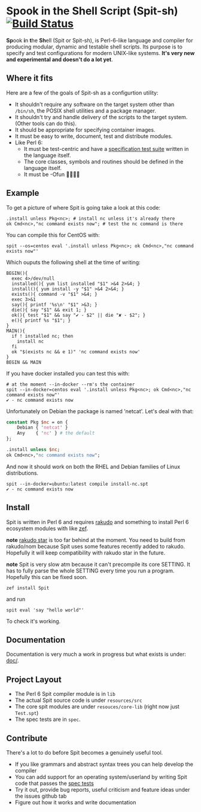 # Spook in the Shell Script (Spit-sh) [![Build Status](https://travis-ci.org/spitsh/spitsh.svg?branch=master)](https://travis-ci.org/spitsh/spitsh)

**Sp**ook **i**n **t**he **Sh**ell (Spit or Spit-sh), is Perl-6-like
language and compiler for producing modular, dynamic and testable
shell scripts. Its purpose is to specify and test configurations for
modern UNIX-like systems. **It's very new and experimental and doesn't
do a lot yet**.


## Where it fits
Here are a few of the goals of Spit-sh as a configurtion utility:

- It shouldn't require any software on the target system other than
  `/bin/sh`, the POSIX shell utilities and a package manager.
- It shouldn't try and handle delivery of the scripts to the target
  system. (Other tools can do this).
- It should be appropriate for specifying container images.
- It must be easy to write, document, test and distribute modules.
- Like Perl 6:
  - It must be test-centric and have
    a [specification test suite](spec) written in the language itself.
  - The core classes, symbols and routines should be defined in the
    language itself.
  - It must be -Ofun 👻🐚💕🦋

## Example
To get a picture of where Spit is going take a look at this code:

``` perl6
.install unless Pkg<nc>; # install nc unless it's already there
ok Cmd<nc>,"nc command exists now"; # test the nc command is there

```
You can compile this for CentOS with:

``` shell
spit --os=centos eval '.install unless Pkg<nc>; ok Cmd<nc>,"nc command exists now"'
```
Which ouputs the following shell at the time of writing:

``` shell
BEGIN(){
  exec 4>/dev/null
  installed(){ yum list installed "$1" >&4 2>&4; }
  install(){ yum install -y "$1" >&4 2>&4; }
  exists(){ command -v "$1" >&4; }
  exec 3>&1
  say(){ printf '%s\n' "$1" >&3; }
  die(){ say "$1" && exit 1; }
  ok(){ test "$1" && say "✔ - $2" || die "✘ - $2"; }
  e(){ printf %s "$1"; }
}
MAIN(){
  if ! installed nc; then
    install nc
  fi
  ok "$(exists nc && e 1)" 'nc command exists now'
}
BEGIN && MAIN
```
If you have docker installed you can test this with:

``` shell
# at the moment --in-docker --rm's the container
spit --in-docker=centos eval '.install unless Pkg<nc>; ok Cmd<nc>,"nc command exists now"'
✔ - nc command exists now
```

Unfortunately on Debian the package is named 'netcat'. Let's deal with that:

``` perl
constant Pkg $nc = on {
    Debian { 'netcat' }
    Any    { 'nc' } # the default
};

.install unless $nc;
ok Cmd<nc>,"nc command exists now";
```

And now it should work on both the RHEL and Debian families of
Linux distributions.

```
spit --in-docker=ubuntu:latest compile install-nc.spt
✔ - nc command exists now
```

## Install

Spit is written in Perl 6 and
requires [rakudo](https://github.com/rakudo/rakudo) and something to
install Perl 6 ecosystem modules with
like [zef](https://github.com/ugexe/zef).

**note** [rakudo star](http://rakudo.org/how-to-get-rakudo/) is too
far behind at the moment. You need to build from rakudo/nom because
Spit uses some features recently added to rakudo. Hopefully it will
keep compatibility with rakudo star in the future.

**note** Spit is very slow atm because it can't precompile its core
SETTING. It has to fully parse the whole SETTING every time you run a
program. Hopefully this can be fixed soon.

```shell
zef install Spit
```
and run
```shell
spit eval 'say "hello world"'
```
To check it's working.

## Documentation

Documentation is very much a work in progress but what exists is under: [doc/](doc).

## Project Layout

* The Perl 6 Spit compiler module is in `lib`
* The actual Spit source code is under `resources/src`
* The core spit modules are under `resouces/core-lib` (right now just `Test.spt`)
* The spec tests are in `spec`.

## Contribute

There's a lot to do before Spit becomes a genuinely useful tool.

* If you like grammars and abstract syntax trees you can
  help develop the compiler
* You can add support for an operating system/userland by writing Spit
  code that passes the [spec tests](spec)
* Try it out, provide bug reports, useful criticism and feature ideas under the
  issues github tab
* Figure out how it works and write documentation
